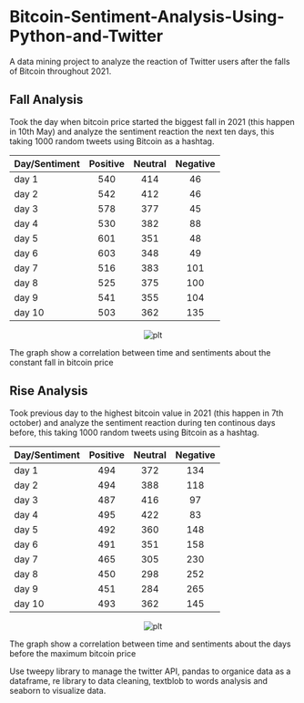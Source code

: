 # Bitcoin-Sentiment-Analysis-Using-Python-and-Twitter
A data mining project to analyze the reaction of Twitter users after the falls of Bitcoin throughout 2021.

## Fall Analysis
Took the day when bitcoin price started the biggest fall in 2021 (this happen in 10th May) and analyze the sentiment reaction the next ten days, this taking 1000 random tweets using Bitcoin as a hashtag.

<div align="center">

Day/Sentiment | Positive | Neutral | Negative
------------- | :---: | :---: | :---:
day 1  | 540 | 414 | 46
day 2  | 542 | 412 | 46
day 3  | 578 | 377 | 45
day 4  | 530 | 382 | 88
day 5  | 601 | 351 | 48
day 6  | 603 | 348 | 49
day 7  | 516 | 383 | 101
day 8  | 525 | 375 | 100
day 9  | 541 | 355 | 104
day 10 | 503 | 362 | 135 

![plt](https://user-images.githubusercontent.com/37748958/172033858-9687a617-414e-4438-88b9-8a436aaa3448.jpg)

</div>

The graph show a correlation between time and sentiments about the constant fall in bitcoin price

## Rise Analysis
Took previous day to the highest bitcoin value in 2021 (this happen in 7th october) and analyze the sentiment reaction during ten continous days before, this taking 1000 random tweets using Bitcoin as a hashtag.

<div align="center">

Day/Sentiment | Positive | Neutral | Negative
------------- | :---: | :---: | :---:
day 1  | 494 | 372 | 134
day 2  | 494 | 388 | 118
day 3  | 487 | 416 | 97
day 4  | 495 | 422 | 83
day 5  | 492 | 360 | 148
day 6  | 491 | 351 | 158
day 7  | 465 | 305 | 230
day 8  | 450 | 298 | 252
day 9  | 451 | 284 | 265
day 10 | 493 | 362 | 145

![plt](https://user-images.githubusercontent.com/37748958/172033862-aff35413-3c67-4771-8964-6fe07fed96e1.jpg)

</div>

The graph show a correlation between time and sentiments about the days before the maximum bitcoin price

Use tweepy library to manage the twitter API, pandas to organice data as a dataframe, re library to data cleaning, textblob to words analysis and seaborn to visualize data.
